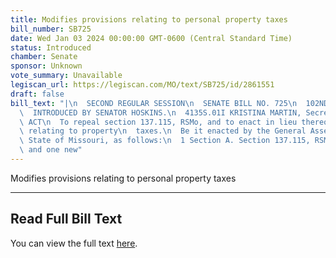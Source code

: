 ```yaml
---
title: Modifies provisions relating to personal property taxes
bill_number: SB725
date: Wed Jan 03 2024 00:00:00 GMT-0600 (Central Standard Time)
status: Introduced
chamber: Senate
sponsor: Unknown
vote_summary: Unavailable
legiscan_url: https://legiscan.com/MO/text/SB725/id/2861551
draft: false
bill_text: "|\n  SECOND REGULAR SESSION\n  SENATE BILL NO. 725\n  102ND GENERA L ASSEMBLY\n\
  \  INTRODUCED BY SENATOR HOSKINS.\n  4135S.01I KRISTINA MARTIN, Secretary\n  AN\
  \ ACT\n  To repeal section 137.115, RSMo, and to enact in lieu thereof one new section\
  \ relating to property\n  taxes.\n  Be it enacted by the General Assembly of the\
  \ State of Missouri, as follows:\n  1 Section A. Section 137.115, RSMo, is repealed\
  \ and one new"
---
```

Modifies provisions relating to personal property taxes

---

## Read Full Bill Text

You can view the full text [here](https://legiscan.com/MO/text/SB725/id/2861551).
